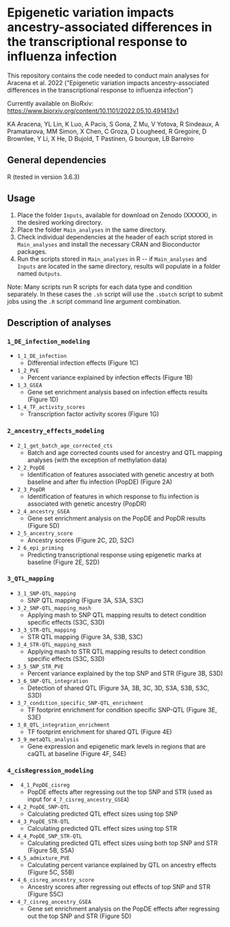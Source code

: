 # Epigenetic variation impacts ancestry-associated differences in the transcriptional response to influenza infection 

This repository contains the code needed to conduct main analyses for Aracena et al. 2022 ("Epigenetic variation impacts ancestry-associated differences in the transcriptional response to influenza infection")

Currently available on BioRxiv: https://www.biorxiv.org/content/10.1101/2022.05.10.491413v1

KA Aracena, YL Lin, K Luo, A Pacis, S Gona, Z Mu, V Yotova, R Sindeaux, A Pramatarova, MM Simon, X Chen, C Groza, D Lougheed, R Gregoire, D Brownlee, Y Li, X He, D Bujold, T Pastinen, G bourque, LB Barreiro


## General dependencies
R (tested in version 3.6.3)

## Usage
1. Place the folder `Inputs`, available for download on Zenodo (XXXXX), in the desired working directory.
2. Place the folder `Main_analyses` in the same directory. 
3. Check individual dependencies at the header of each script stored in `Main_analyses` and install the necessary CRAN and Bioconductor packages.
4. Run the scripts stored in `Main_analyses` in R -- if  `Main_analyses` and `Inputs` are located in the same directory, results will populate in a folder named `Outputs`.

Note: Many scripts run R scripts for each data type and condition separately. In these cases the `.sh` script will use the `.sbatch` script to submit jobs using the `.R` script command line argument combination.

## Description of analyses 

### `1_DE_infection_modeling`
- `1_1_DE_infection`
	- Differential infection effects (Figure 1C)
- `1_2_PVE`
	- Percent variance explained by infection effects (Figure 1B)
- `1_3_GSEA`
	- Gene set enrichment analysis based on infection effects results (Figure 1D)
- `1_4_TF_activity_scores`
	- Transcription factor activity scores (Figure 1G)


### `2_ancestry_effects_modeling`
- `2_1_get_batch_age_corrected_cts`
	- Batch and age corrected counts used for ancestry and QTL mapping analyses (with the exception of methylation data)
- `2_2_PopDE`
	- Identification of features associated with genetic ancestry at both baseline and after flu infection (PopDE) (Figure 2A)
- `2_3_PopDR`
	- Identification of features in which response to flu infection is associated with genetic ancestry (PopDR)  
- `2_4_ancestry_GSEA`
	- Gene set enrichment analysis on the PopDE and PopDR results (Figure 5D)
- `2_5_ancestry_score` 
	- Ancestry scores (Figure 2C, 2D, S2C)
- `2 6_epi_priming`
	- Predicting transcriptional response using epigenetic marks at baseline (Figure 2E, S2D)

### `3_QTL_mapping`

- `3_1_SNP-QTL_mapping`
	- SNP QTL mapping (Figure 3A, S3A, S3C)
- `3_2_SNP-QTL_mapping_mash`
	- Applying mash to SNP QTL mapping results to detect condition specific effects (S3C, S3D)
- `3_3_STR-QTL_mapping`
	- STR QTL mapping (Figure 3A, S3B, S3C)
- `3_4_STR-QTL_mapping_mash`
	- Applying mash to STR QTL mapping results to detect condition specific effects (S3C, S3D)
- `3_5_SNP_STR_PVE`
	- Percent variance explained by the top SNP and STR (Figure 3B, S3D)
- `3_6_SNP-QTL_integration`
	- Detection of shared QTL (Figure 3A, 3B, 3C, 3D, S3A, S3B, S3C, S3D)
- `3_7_condition_specific_SNP-QTL_enrichment`
	- TF footprint enrichment for condition specific SNP-QTL (Figure 3E, S3E)
- `3_8_QTL_integration_enrichment`
	- TF footprint enrichment for shared QTL (Figure 4E)
- `3_9_metaQTL_analysis`
	- Gene expression and epigenetic mark levels in regions that are caQTL at baseline (Figure 4F, S4E)


### `4_cisRegression_modeling`
- ` 4_1_PopDE_cisreg`
	- PopDE effects after regressing out the top SNP and STR (used as input for `4_7_cisreg_ancestry_GSEA`)
- `4_2_PopDE_SNP-QTL`
	- Calculating predicted QTL effect sizes using top SNP
- `4_3_PopDE_STR-QTL`
	- Calculating predicted QTL effect sizes using top STR 
- `4_4_PopDE_SNP_STR-QTL`
	- Calculating predicted QTL effect sizes using both top SNP and STR (Figure 5B, S5A)
- `4_5_admixture_PVE`
	- Calculating percent variance explained by QTL on ancestry effects (Figure 5C, S5B)
- `4_6_cisreg_ancestry_score`
	- Ancestry scores after regressing out effects of top SNP and STR (Figure S5C)
- `4_7_cisreg_ancestry_GSEA`
	- Gene set enrichment analysis on the PopDE effects after regressing out the top SNP and STR (Figure 5D)

